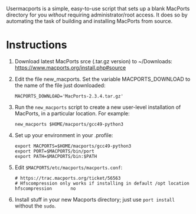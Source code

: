 Usermacports is a simple, easy-to-use script that sets up a blank MacPorts
directory for you *without* requiring administrator/root access.  It
does so by automating the task of building and installing MacPorts
from source.

# Instructions

1. Download latest MacPorts srce (.tar.gz version) to ~/Downloads: https://www.macports.org/install.php#source

2. Edit the file new_macports.  Set the variable MACPORTS_DOWNLOAD to the name of the file just downloaded:
    ```
    MACPORTS_DOWNLOAD='MacPorts-2.3.4.tar.gz'
    ```

3. Run the ```new_macports``` script to create a new user-level installation of MacPorts, in a particular location.  For example:
    ```
    new_macports $HOME/macports/gcc49-python3
    ```

4. Set up your environment in your .profile:
    ```
    export MACPORTS=$HOME/macports/gcc49-python3
    export PORT=$MACPORTS/bin/port
    export PATH=$MACPORTS/bin:$PATH
    ```

1. Edit ```$MACPORTS/etc/macports/macports.conf```:
   ```
   # https://trac.macports.org/ticket/56563
   # Hfscompression only works if installing in default /opt location
   hfscompression      	no
   ```

5. Install stuff in your new Macports directory; just use `port
   install` without the `sudo`.

